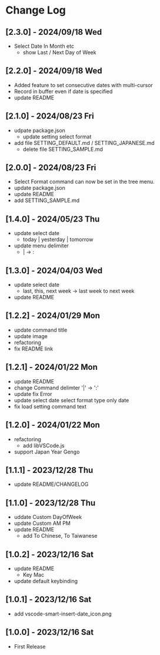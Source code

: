 # Change Log

## [2.3.0] - 2024/09/18 Wed
- Select Date In Month etc
  - show Last / Next Day of Week

## [2.2.0] - 2024/09/18 Wed
- Added feature to set consecutive dates with multi-cursor
- Record in buffer even if date is specified
- update README

## [2.1.0] - 2024/08/23 Fri
- udpate package.json
  - update setting select format
- add file SETTING_DEFAULT.md / SETTING_JAPANESE.md
  - delete file SETTING_SAMPLE.md

## [2.0.0] - 2024/08/23 Fri
- Select Format command can now be set in the tree menu.
- update package.json
- update README
- add SETTING_SAMPLE.md

## [1.4.0] - 2024/05/23 Thu
- update select date
  - today | yesterday | tomorrow
- update menu delimiter
  - | -> :

## [1.3.0] - 2024/04/03 Wed
- update select date
  - last, this, next week -> last week to next week
- update README

## [1.2.2] - 2024/01/29 Mon
- update command title
- update image
- refactoring
- fix README link

## [1.2.1] - 2024/01/22 Mon
- update README
- change Command delimter '|' -> ':'
- update fix Error
- update select date select format type only date
- fix load setting command text

## [1.2.0] - 2024/01/22 Mon
- refactoring
  - add libVSCode.js
- support Japan Year Gengo

## [1.1.1] - 2023/12/28 Thu
- update README/CHANGELOG

## [1.1.0] - 2023/12/28 Thu
- uddate Custom DayOfWeek
- update Custom AM PM
- update README
  - add To Chinese, To Taiwanese

## [1.0.2] - 2023/12/16 Sat
- update README
  - Key Mac
- update default keybinding

## [1.0.1] - 2023/12/16 Sat
- add vscode-smart-insert-date_icon.png

## [1.0.0] - 2023/12/16 Sat
- First Release
